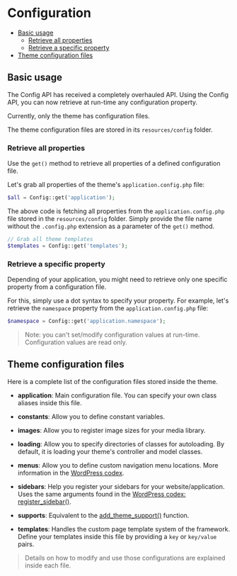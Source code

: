 Configuration
=============

- [Basic usage](#basic-usage)
	- [Retrieve all properties](#retrieve-all-properties)
	- [Retrieve a specific property](#retrieve-a-specific-property)
- [Theme configuration files](#theme-configuration-files)

Basic usage
------------

The Config API has received a completely overhauled API. Using the Config API, you can now retrieve at run-time any configuration property.

Currently, only the theme has configuration files.

The theme configuration files are stored in its `resources/config` folder.

### Retrieve all properties

Use the `get()` method to retrieve all properties of a defined configuration file.

Let's grab all properties of the theme's `application.config.php` file:

```php
$all = Config::get('application');
```

The above code is fetching all properties from the `application.config.php` file stored in the `resources/config` folder. Simply provide the file name without the `.config.php` extension as a parameter of the `get()` method.

```php
// Grab all theme templates
$templates = Config::get('templates');
```

### Retrieve a specific property

Depending of your application, you might need to retrieve only one specific property from a configuration file.

For this, simply use a dot syntax to specify your property. For example, let's retrieve the `namespace` property from the `application.config.php` file:

```php
$namespace = Config::get('application.namespace');
```

> Note: you can't set/modify configuration values at run-time. Configuration values are read only.

Theme configuration files
-------------------------

Here is a complete list of the configuration files stored inside the theme.

* **application**: Main configuration file. You can specify your own class aliases inside this file.

* **constants**: Allow you to define constant variables.

* **images**: Allow you to register image sizes for your media library.

* **loading**: Allow you to specify directories of classes for autoloading. By default, it is loading your theme's controller and model classes.

* **menus**: Allow you to define custom navigation menu locations. More information in the [WordPress codex](http://codex.wordpress.org/Navigation_Menus).

* **sidebars**: Help you register your sidebars for your website/application. Uses the same arguments found in the [WordPress codex: register_sidebar()](http://codex.wordpress.org/Function_Reference/register_sidebar).

* **supports**: Equivalent to the [add\_theme\_support()](http://codex.wordpress.org/Function_Reference/add_theme_support) function.

* **templates**: Handles the custom page template system of the framework. Define your templates inside this file by providing a `key` or `key/value` pairs.

> Details on how to modify and use those configurations are explained inside each file.